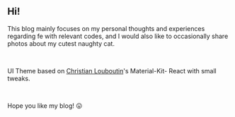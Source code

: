 ## Hi!


This blog mainly focuses on my personal thoughts and experiences regarding fe with relevant codes, and I would also like to occasionally share photos about my cutest naughty cat. 

<br>

UI Theme based on [Christian Louboutin](https://demos.creative-tim.com/material-kit-react/#/profile-page)'s Material-Kit-
React with small tweaks.

<br>

Hope you like my blog! 😛


